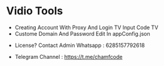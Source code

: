# Vidio Tools
- Creating Account With Proxy And Login TV Input Code TV
- Custome Domain And Password Edit In appConfig.json

+ License? Contact Admin
Whatsapp : 6285157792618

+ Telegram Channel : https://t.me/chamfcode
